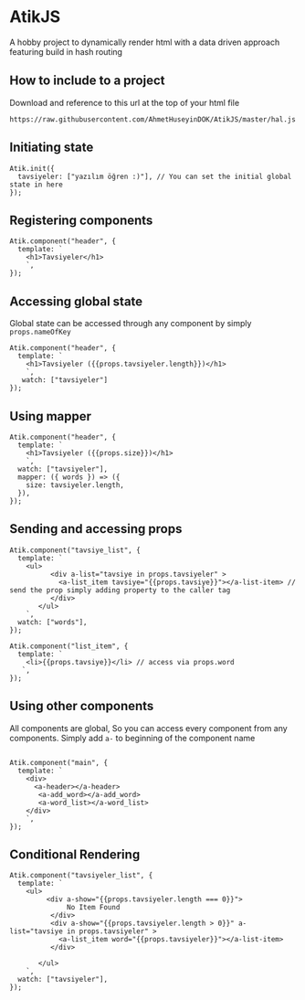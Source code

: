 # AtikJS
A hobby project to dynamically render html with a data driven approach featuring build in hash routing

## How to include to a project

Download and reference to this url at the top of your html file

```
https://raw.githubusercontent.com/AhmetHuseyinDOK/AtikJS/master/hal.js
```

## Initiating state

```
Atik.init({
  tavsiyeler: ["yazılım öğren :)"], // You can set the initial global state in here 
});
```

## Registering components

```
Atik.component("header", {
  template: ` 
    <h1>Tavsiyeler</h1>
    `,
});
```

## Accessing global state

Global state can be accessed through any component by simply `props.nameOfKey`

```
Atik.component("header", {
  template: `
    <h1>Tavsiyeler ({{props.tavsiyeler.length}})</h1>
    `,
   watch: ["tavsiyeler"] 
});
```

## Using mapper
```
Atik.component("header", {
  template: `
    <h1>Tavsiyeler ({{props.size}})</h1>
    `,
  watch: ["tavsiyeler"],
  mapper: ({ words }) => ({
    size: tavsiyeler.length,
  }),
});
```
## Sending and accessing props

```
Atik.component("tavsiye_list", {
  template: `
    <ul>
          <div a-list="tavsiye in props.tavsiyeler" >
            <a-list_item tavsiye="{{props.tavsiye}}"></a-list-item> // send the prop simply adding property to the caller tag
          </div>
       </ul>
    `,
  watch: ["words"],
});

Atik.component("list_item", {
  template: `
    <li>{{props.tavsiye}}</li> // access via props.word
   `,
});
```

## Using other components

All components are global, So you can access every component from any components. Simply add `a-` to beginning of the component name

```

Atik.component("main", {
  template: `
    <div>
      <a-header></a-header>
       <a-add_word></a-add_word>
       <a-word_list></a-word_list>
    </div>
    `,
});

```

## Conditional Rendering

```
Atik.component("tavsiyeler_list", {
  template: `
    <ul>
         <div a-show="{{props.tavsiyeler.length === 0}}">
              No Item Found
          </div>
          <div a-show="{{props.tavsiyeler.length > 0}}" a-list="tavsiye in props.tavsiyeler" >
            <a-list_item word="{{props.tavsiyeler}}"></a-list-item>
          </div>
          
       </ul>
    `,
  watch: ["tavsiyeler"],
});
```



